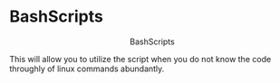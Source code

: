# BashScripts

 <!DOCTYPE html>
<html>
<body>
  <center>BashScripts</center>
 
 <p>This will allow you to utilize the script when you do not know the code throughly of linux commands abundantly. </p>

</body>
</html> 
